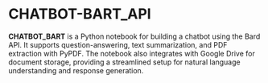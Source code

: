 # CHATBOT-BART_API
**CHATBOT_BART** is a Python notebook for building a chatbot using the Bard API. It supports question-answering, text summarization, and PDF extraction with PyPDF. The notebook also integrates with Google Drive for document storage, providing a streamlined setup for natural language understanding and response generation.

